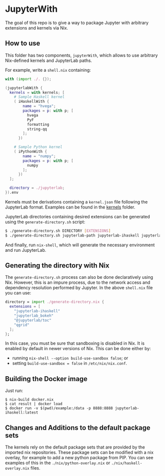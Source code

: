 # JupyterWith

The goal of this repo is to give a way to package Jupyter with arbitrary
extensions and kernels via Nix.

## How to use 

This folder has two components, `jupyterWith`, which allows to use arbitrary Nix-defined kernels and JupyterLab paths.

For example, write a `shell.nix` containing:

``` nix
with (import ./. {});

(jupyterlabWith {
  kernels = with kernels; [
    # Sample Haskell kernel
    ( iHaskellWith {
        name = "hvega";
        packages = p: with p; [
          hvega
          PyF
          formatting
          string-qq
        ];
      })

    # Sample Python kernel
    ( iPythonWith {
        name = "numpy";
        packages = p: with p; [
          numpy
        ];
      })
  ];

  directory = ./jupyterlab;
}).env
```

Kernels must be derivations containing a `kernel.json` file following the JupyterLab format.
Examples can be found in the [kernels](kernels) folder.

JupyterLab directories containing desired extensions can be generated using the `generate-directory.sh` script:

``` bash
$ ./generate-directory.sh DIRECTORY [EXTENSIONS]
$ ./generate-directory.sh jupyterlab-path jupyterlab-ihaskell jupyterlab_bokeh
```

And finally, run `nix-shell`, which will generate the necessary environment and run JupyterLab.

## Generating the directory with Nix

The `generate-directory.sh` process can also be done declaratively using Nix.
However, this is an impure process, due to the network access and dependency
resolution performed by Jupyter. In the above `shell.nix` file you can use:

``` nix
directory = import ./generate-directory.nix {
  extensions = [
    "jupyterlab-ihaskell"
    "jupyterlab_bokeh"
    "@jupyterlab/toc"
    "qgrid"
  ];
};
```

In this case, you must be sure that sandboxing is disabled in Nix.  It is
enabled by default in newer versions of Nix.  This can be done either by:

- running `nix-shell --option build-use-sandbox false`; or
- setting `build-use-sandbox = false` in `/etc/nix/nix.conf`.

## Building the Docker image

Just run:

```
$ nix-build docker.nix
$ cat result | docker load
$ docker run -v $(pwd)/example:/data -p 8888:8888 jupyterlab-ihaskell:latest
```

## Changes and Additions to the default package sets

The kernels rely on the default package sets that are provided by the imported
nix repositories. These package sets can be modified with a nix overlay, for
example to add a new python package from PIP. You can see examples of this
in the `./nix/python-overlay.nix` or `./nix/haskell-overlay.nix` files.

